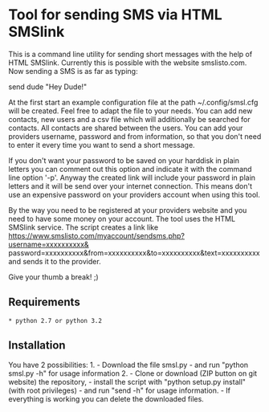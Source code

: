 Tool for sending SMS via HTML SMSlink
=====================================

This is a command line utility for sending short messages with the help of
HTML SMSlink. Currently this is possible with the website smslisto.com.
Now sending a SMS is as far as typing:

send dude "Hey Dude!"

At the first start an example configuration file at the path
~/.config/smsl.cfg will be created. Feel free to adapt the file to your needs.
You can add new contacts, new users and a csv file which will additionally
be searched for contacts. All contacts are shared between the users.
You can add your providers username, password and from information, so
that you don't need to enter it every time you want to send a short message.

If you don't want your password to be saved on your harddisk in plain letters
you can comment out this option and indicate it with the command line option
'-p'. Anyway the created link will include your password in plain letters
and it will be send over your internet connection. This means don't use an
expensive password on your providers account when using this tool.

By the way you need to be registered at your providers website and you need to
have some money on your account. The tool uses the HTML SMSlink service.
The script creates a link like
https://www.smslisto.com/myaccount/sendsms.php?username=xxxxxxxxxx&
password=xxxxxxxxxx&from=xxxxxxxxxx&to=xxxxxxxxxx&text=xxxxxxxxxx
and sends it to the provider.

Give your thumb a break! ;)


Requirements
------------
    * python 2.7 or python 3.2

Installation
------------
You have 2 possibilities:
    1. - Download the file smsl.py
       - and run "python smsl.py -h" for usage information
    2. - Clone or download (ZIP button on git website) the repository,
       - install the script with "python setup.py install" (with root privileges)
       - and run "send -h" for usage information.
       - If everything is working you can delete the downloaded files.